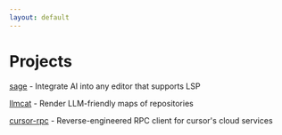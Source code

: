 ```yaml
---
layout: default
---
```


# Projects

[sage](https://github.com/everestmz/sage) - Integrate AI into any editor that supports LSP

[llmcat](https://github.com/everestmz/llmcat) - Render LLM-friendly maps of repositories

[cursor-rpc](https://github.com/everestmz/cursor-rpc) - Reverse-engineered RPC client for cursor's cloud services
